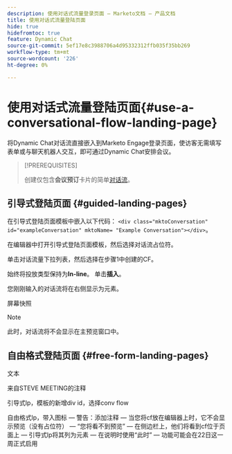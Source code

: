```yaml
---
description: 使用对话式流量登录页面 — Marketo文档 — 产品文档
title: 使用对话式流量登陆页面
hide: true
hidefromtoc: true
feature: Dynamic Chat
source-git-commit: 5ef17e8c3988706a4d95332312ffb035f35bb269
workflow-type: tm+mt
source-wordcount: '226'
ht-degree: 0%

---
```


# 使用对话式流量登陆页面{#use-a-conversational-flow-landing-page}

将Dynamic Chat对话流直接嵌入到Marketo Engage登录页面，使访客无需填写表单或与聊天机器人交互，即可通过Dynamic Chat安排会议。

>[!PREREQUISITES]
>
>创建仅包含&#x200B;**会议预订**&#x200B;卡片的简单[对话流](/help/marketo/product-docs/demand-generation/dynamic-chat/automated-chat/create-a-conversational-flow.md)。

## 引导式登陆页面 {#guided-landing-pages}

在引导式登陆页面模板中嵌入以下代码： `<div class="mktoConversation" id="exampleConversation" mktoName= "Example Conversation"></div>`。

在编辑器中打开引导式登陆页面模板，然后选择对话流占位符。

单击对话流量下拉列表，然后选择在步骤1中创建的CF。

始终将投放类型保持为&#x200B;**In-line**。 单击&#x200B;**插入**。

您刚刚输入的对话流将在右侧显示为元素。

屏幕快照

>[!NOTE]
>
>此时，对话流将不会显示在主预览窗口中。

## 自由格式登陆页面 {#free-form-landing-pages}

文本


来自STEVE MEETING的注释

引导式lp，模板的新增div id，选择conv flow

自由格式lp，带入图标 — 警告：添加注释 — 当您将cf放在编辑器上时，它不会显示预览（没有占位符） — “您将看不到预览” — 在侧边栏上，他们将看到cf位于页面上 — 引导式lp将其列为元素 — 在说明时使用“此时” — 功能可能会在22日这一周正式启用


